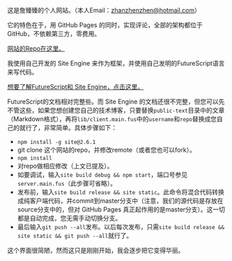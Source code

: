 <script type="application/ld+json">
{
    "@context": "http://schema.org/",
    "@type": "CreativeWork",
    "headline": "主页",
    "dateCreated": "2016-08-06T14:44+08:00"
}
</script>

这是詹臻臻的个人网站。（本人Email：zhanzhenzhen@hotmail.com）

它的特色在于，用 GitHub Pages 的同时，实现评论，全部的架构都位于GitHub，不依赖第三方，零费用。

[网站的Repo在这里。](https://github.com/zhanzhenzhen/zhanzhenzhen.github.io)

我使用自己开发的 Site Engine 来作为框架，并使用自己发明的FutureScript语言来写代码。

[想要了解FutureScript和 Site Engine，点击这里。](https://zizisoft.com/)

FutureScript的文档相对完整些。而 Site Engine 的文档还很不完整，但您可以先不管这些，如果您想创建您自己的技术博客，只要替换`public-text`目录中的文章（Markdown格式），再将`lib/client.main.fus`中的`username`和`repo`替换成您自己的就行了，非常简单。具体步骤如下：

- `npm install -g site@2.6.1`
- git clone 这个网站的repo，并修改remote（或者您也可以fork）。
- `npm install`
- 对repo做相应修改（上文已提及）。
- 如要调试，输入`site build debug && npm start`，端口号参见`server.main.fus`（此步骤可省略）。
- 发布前，输入`site build release && site static`。此命令将混合代码转换成纯客户端代码，并commit到master分支中（注意，我们的源代码是存放在source分支中的，但对 GitHub Pages 真正起作用的是master分支）。这一切都是自动完成，您无需手动切换分支。
- 最后输入`git push --all`发布。以后每次发布，只需`site build release && site static && git push --all`就行了。

这个界面很简陋，然而这只是刚刚开始，我会逐步把它变得华丽。
